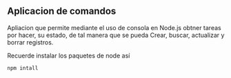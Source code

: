 ## Aplicacion de comandos 

Apliacion que permite mediante el uso de consola en Node.js obtner tareas por hacer, su estado, de tal manera que se 
pueda Crear, buscar, actualizar y borrar registros.

Recuerde instalar los paquetes de node así

``
npm intall
``
